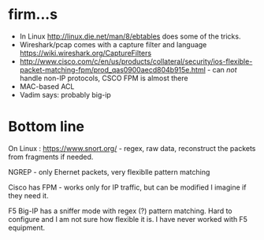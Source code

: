 # firm...s

*  In Linux http://linux.die.net/man/8/ebtables  does some of the tricks. 
*  Wireshark/pcap comes with a capture filter and language https://wiki.wireshark.org/CaptureFilters
*  http://www.cisco.com/c/en/us/products/collateral/security/ios-flexible-packet-matching-fpm/prod_qas0900aecd804b915e.html - can *not* handle non-IP protocols, CSCO FPM is almost there
*  MAC-based ACL
* Vadim says: probably big-ip


# Bottom line

On Linux : https://www.snort.org/ - regex, raw data, reconstruct the packets from fragments if needed.

NGREP - only Ehernet packets, very flexiblle pattern matching

Cisco has FPM - works only for IP traffic, but can be modified I imagine if they need it.

F5 Big-IP has a sniffer mode with regex (?) pattern matching. Hard to configure and I am not sure how flexible it is. I have never worked with F5 equipment.
